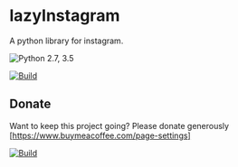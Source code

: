 # lazyInstagram
A python library for instagram.

![Python 2.7, 3.5](https://img.shields.io/badge/Python-2.7%2C%203.5-3776ab.svg?maxAge=2592000)

[![Build](https://img.shields.io/travis/ping/instagram_private_api.svg)](https://travis-ci.org/ping/instagram_private_api)

## Donate

Want to keep this project going? Please donate generously [https://www.buymeacoffee.com/page-settings]

[![Build](https://www.buymeacoffee.com/assets/img/custom_images/yellow_img.png)](https://www.buymeacoffee.com/page-settings)
